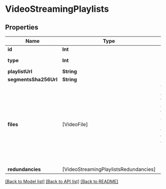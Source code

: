 # VideoStreamingPlaylists

## Properties
Name | Type | Description | Notes
------------ | ------------- | ------------- | -------------
**id** | **Int** |  | [optional] 
**type** | **Int** | Playlist type (HLS &#x3D; &#x60;1&#x60;) | [optional] 
**playlistUrl** | **String** |  | [optional] 
**segmentsSha256Url** | **String** |  | [optional] 
**files** | [VideoFile] | Video files associated to this playlist. The difference with the root \&quot;files\&quot; property is that these files are fragmented, so they can be used in this streaming playlist (HLS etc) | [optional] 
**redundancies** | [VideoStreamingPlaylistsRedundancies] |  | [optional] 

[[Back to Model list]](../README.md#documentation-for-models) [[Back to API list]](../README.md#documentation-for-api-endpoints) [[Back to README]](../README.md)


